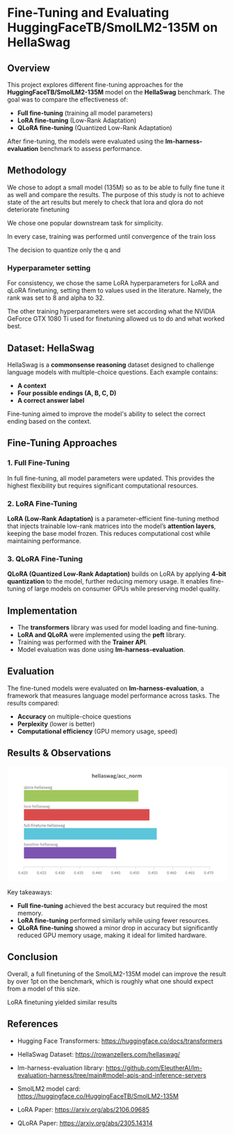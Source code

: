# Fine-Tuning and Evaluating HuggingFaceTB/SmolLM2-135M on HellaSwag

## Overview

This project explores different fine-tuning approaches for the **HuggingFaceTB/SmolLM2-135M** model on the **HellaSwag** benchmark. The goal was to compare the effectiveness of:

- **Full fine-tuning** (training all model parameters)
- **LoRA fine-tuning** (Low-Rank Adaptation)
- **QLoRA fine-tuning** (Quantized Low-Rank Adaptation)

After fine-tuning, the models were evaluated using the **lm-harness-evaluation** benchmark to assess performance.

## Methodology

We chose to adopt a small model (135M) so as to be able to fully fine tune it as well and compare the results. The purpose of this study is not to achieve state of the art results but merely to check that lora and qlora do not deteriorate finetuning

We chose one popular downstream task for simplicity.

In every case, training was performed until convergence of the train loss

The decision to quantize only the q and

### Hyperparameter setting

For consistency, we chose the same LoRA hyperparameters for LoRA and qLoRA finetuning, setting them to values used in the literature. Namely, the rank was set to 8 and alpha to 32.

The other training hyperparameters were set according what the NVIDIA GeForce GTX 1080 Ti used for finetuning allowed us to do and what worked best.

## Dataset: HellaSwag

HellaSwag is a **commonsense reasoning** dataset designed to challenge language models with multiple-choice questions. Each example contains:

- **A context**
- **Four possible endings (A, B, C, D)**
- **A correct answer label**

Fine-tuning aimed to improve the model's ability to select the correct ending based on the context.

## Fine-Tuning Approaches

### **1. Full Fine-Tuning**

In full fine-tuning, all model parameters were updated. This provides the highest flexibility but requires significant computational resources.

### **2. LoRA Fine-Tuning**

**LoRA (Low-Rank Adaptation)** is a parameter-efficient fine-tuning method that injects trainable low-rank matrices into the model’s **attention layers**, keeping the base model frozen. This reduces computational cost while maintaining performance.

### **3. QLoRA Fine-Tuning**

**QLoRA (Quantized Low-Rank Adaptation)** builds on LoRA by applying **4-bit quantization** to the model, further reducing memory usage. It enables fine-tuning of large models on consumer GPUs while preserving model quality.

## Implementation

- The **transformers** library was used for model loading and fine-tuning.
- **LoRA and QLoRA** were implemented using the **peft** library.
- Training was performed with the **Trainer API**.
- Model evaluation was done using **lm-harness-evaluation**.

## Evaluation

The fine-tuned models were evaluated on **lm-harness-evaluation**, a framework that measures language model performance across tasks. The results compared:

- **Accuracy** on multiple-choice questions
- **Perplexity** (lower is better)
- **Computational efficiency** (GPU memory usage, speed)

## Results & Observations

![Graph Title](hellaswag-results.png)

Key takeaways:

- **Full fine-tuning** achieved the best accuracy but required the most memory.
- **LoRA fine-tuning** performed similarly while using fewer resources.
- **QLoRA fine-tuning** showed a minor drop in accuracy but significantly reduced GPU memory usage, making it ideal for limited hardware.

## Conclusion

Overall, a full finetuning of the SmolLM2-135M model can improve the result by over 1pt on the benchmark, which is roughly what one should expect from a model of this size.

LoRA finetuning yielded similar results

## References

- Hugging Face Transformers: <https://huggingface.co/docs/transformers>
- HellaSwag Dataset: <https://rowanzellers.com/hellaswag/>
- lm-harness-evaluation library: <https://github.com/EleutherAI/lm-evaluation-harness/tree/main#model-apis-and-inference-servers>
- SmolLM2 model card: <https://huggingface.co/HuggingFaceTB/SmolLM2-135M>

- LoRA Paper: <https://arxiv.org/abs/2106.09685>
- QLoRA Paper: <https://arxiv.org/abs/2305.14314>
